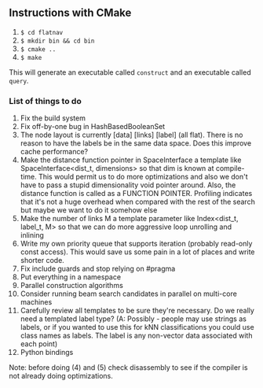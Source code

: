 ## Instructions with CMake 

1. `$ cd flatnav`
2. `$ mkdir bin && cd bin`
3. `$ cmake ..`
4. `$ make` 

This will generate an executable called `construct` and an executable called `query`.


### List of things to do

1. Fix the build system
2. Fix off-by-one bug in HashBasedBooleanSet
3. The node layout is currently [data] [links] [label] (all flat). There is no reason to have the labels be in the same data space. Does this improve cache performance?
4. Make the distance function pointer in SpaceInterface a template like SpaceInterface<dist_t, dimensions> so that dim is known at compile-time.
This would permit us to do more optimizations and also we don't have to pass a stupid dimensionality void pointer around. Also, the distance function is called as a FUNCTION POINTER. Profiling indicates that it's not a huge overhead when compared with the rest of the search but maybe we want to do it somehow else
5. Make the number of links M a template parameter like Index<dist_t, label_t, M> so that we can do more aggressive loop unrolling and inlining
6. Write my own priority queue that supports iteration (probably read-only const access). This would save us some pain in a lot of places and write shorter code.
7. Fix include guards and stop relying on #pragma
8. Put everything in a namespace
9. Parallel construction algorithms
10. Consider running beam search candidates in parallel on multi-core machines
11. Carefully review all templates to be sure they're necessary. Do we really need a templated label type? (A: Possibly - people may use strings as labels, or if you wanted to use this for kNN classifications you could use class names as labels. The label is any non-vector data associated with each point)
12. Python bindings

Note: before doing (4) and (5) check disassembly to see if the compiler is not already doing optimizations.





